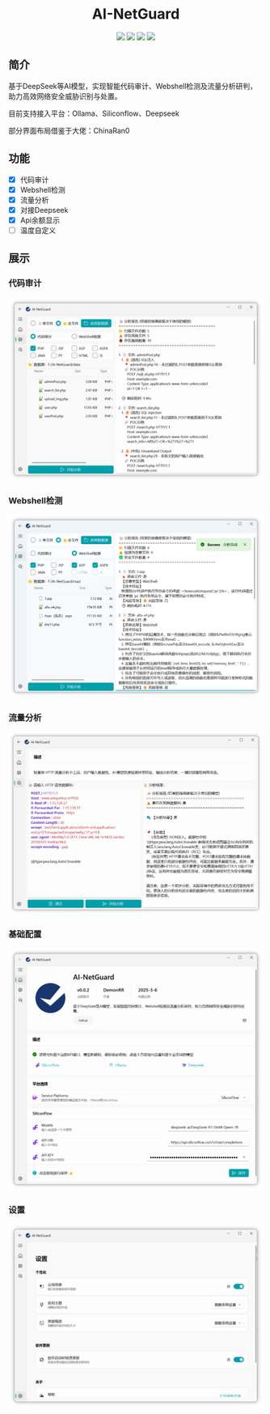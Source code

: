<p align="center">
  <h1 align="center">AI-NetGuard</h1>
</p>

<p align="center">
<a href="https://github.com/DemonRR/AI-NetGuard/releases/"><img src="https://img.shields.io/github/release/DemonRR/AI-NetGuard?label=%E6%9C%80%E6%96%B0%E7%89%88%E6%9C%AC&style=square"></a>
<a href="https://github.com/DemonRR/AI-NetGuard/releases"><img src="https://img.shields.io/github/downloads/DemonRR/AI-NetGuard/total?label=%E4%B8%8B%E8%BD%BD%E6%AC%A1%E6%95%B0&style=square"></a>
<a href="https://github.com/DemonRR/AI-NetGuard/issues"><img src="https://img.shields.io/github/issues-raw/DemonRR/AI-NetGuard?label=%E9%97%AE%E9%A2%98%E5%8F%8D%E9%A6%88&style=square"></a>
<a href="https://github.com/DemonRR/AI-NetGuard/discussions"><img src="https://img.shields.io/github/stars/DemonRR/AI-NetGuard?label=%E7%82%B9%E8%B5%9E%E6%98%9F%E6%98%9F&style=square"></a>
</p>

## 简介

基于DeepSeek等AI模型，实现智能代码审计、Webshell检测及流量分析研判，助力高效网络安全威胁识别与处置。

目前支持接入平台：Ollama、Siliconflow、Deepseek

部分界面布局借鉴于大佬：ChinaRan0

## 功能

- [x] 代码审计
- [x] Webshell检测
- [x] 流量分析
- [x] 对接Deepseek
- [x] Api余额显示
- [ ] 温度自定义

## 展示

### 代码审计

![1](assets/1.png)

### Webshell检测

![2](assets/2.png)

### 流量分析

![3](assets/3.png)

### 基础配置

![4](assets/4.png)

### 设置

![5](assets/5.png)
